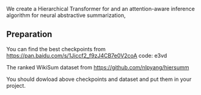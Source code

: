 We create a Hierarchical Transformer for  and an attention-aware inference algorithm for neural abstractive summarization, 

Preparation
-------
 You can find the best checkpoints from https://pan.baidu.com/s/1Jiccf2_f9zJ4CB7e0V2coA code: e3vd
 
 The ranked WikiSum dataset from https://github.com/nlpyang/hiersumm
 
 You should dowload above checkpoints and dataset and put them in your project.
